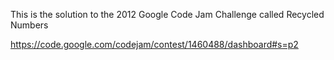 This is the solution to the 2012 Google Code Jam Challenge called Recycled Numbers

https://code.google.com/codejam/contest/1460488/dashboard#s=p2
